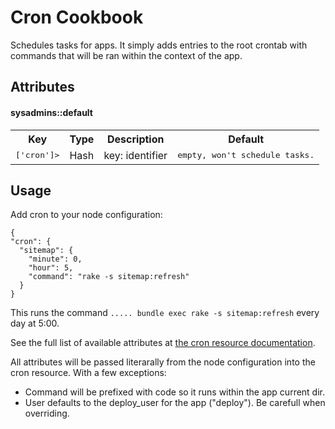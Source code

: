 Cron Cookbook
==================

Schedules tasks for apps. It simply adds entries to the root crontab
with commands that will be ran within the context of the app.

Attributes
----------

#### sysadmins::default
<table>
  <tr>
    <th>Key</th>
    <th>Type</th>
    <th>Description</th>
    <th>Default</th>
  </tr>
  <tr>
    <td><tt>['cron']></td>
    <td>Hash</td>
    <td>key: identifier</td>
    <td><tt>empty, won't schedule tasks.</tt></td>
  </tr>
</table>

Usage
-----

Add cron to your node configuration:

```@json
{
"cron": {
  "sitemap": {
    "minute": 0,
    "hour": 5,
    "command": "rake -s sitemap:refresh"
  }
}
```
This runs the command `..... bundle exec rake -s sitemap:refresh` every
day at 5:00.

See the full list of available attributes at [the cron resource
documentation](http://docs.chef.io/resource_cron.html).

All attributes will be passed literarally from the node configuration
into the cron resource. With a few exceptions:

* Command will be prefixed with code so it runs within the app current dir.
* User defaults to the deploy\_user for the app ("deploy"). Be carefull when overriding.
